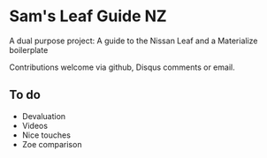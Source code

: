 # Sam's Leaf Guide NZ

A dual purpose project: A guide to the Nissan Leaf and a Materialize boilerplate

Contributions welcome via github, Disqus comments or email.

## To do
* Devaluation
* Videos
* Nice touches
* Zoe comparison